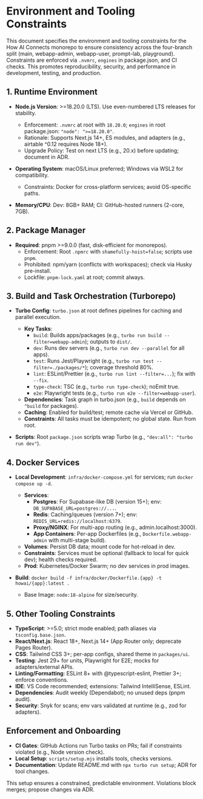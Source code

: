 # Environment and Tooling Constraints

This document specifies the environment and tooling constraints for the How AI Connects monorepo to ensure consistency across the four-branch split (main, webapp-admin, webapp-user, prompt-lab, playground). Constraints are enforced via `.nvmrc`, `engines` in package.json, and CI checks. This promotes reproducibility, security, and performance in development, testing, and production.

## 1. Runtime Environment

- **Node.js Version**: >=18.20.0 (LTS). Use even-numbered LTS releases for stability.
  - Enforcement: `.nvmrc` at root with `18.20.0`; `engines` in root package.json: `"node": ">=18.20.0"`.
  - Rationale: Supports Next.js 14+, ES modules, and adapters (e.g., airtable ^0.12 requires Node 18+).
  - Upgrade Policy: Test on next LTS (e.g., 20.x) before updating; document in ADR.

- **Operating System**: macOS/Linux preferred; Windows via WSL2 for compatibility.
  - Constraints: Docker for cross-platform services; avoid OS-specific paths.

- **Memory/CPU**: Dev: 8GB+ RAM; CI: GitHub-hosted runners (2-core, 7GB).

## 2. Package Manager

- **Required**: pnpm >=9.0.0 (fast, disk-efficient for monorepos).
  - Enforcement: Root `.npmrc` with `shamefully-hoist=false`; scripts use `pnpm`.
  - Prohibited: npm/yarn (conflicts with workspaces); check via Husky pre-install.
  - Lockfile: `pnpm-lock.yaml` at root; commit always.

## 3. Build and Task Orchestration (Turborepo)

- **Turbo Config**: `turbo.json` at root defines pipelines for caching and parallel execution.
  - **Key Tasks**:
    - `build`: Builds apps/packages (e.g., `turbo run build --filter=webapp-admin`); outputs to `dist/`.
    - `dev`: Runs dev servers (e.g., `turbo run dev --parallel` for all apps).
    - `test`: Runs Jest/Playwright (e.g., `turbo run test --filter=./packages/*`); coverage threshold 80%.
    - `lint`: ESLint/Prettier (e.g., `turbo run lint --filter=...`); fix with `--fix`.
    - `type-check`: TSC (e.g., `turbo run type-check`); noEmit true.
    - `e2e`: Playwright tests (e.g., `turbo run e2e --filter=webapp-user`).
  - **Dependencies**: Task graph in turbo.json (e.g., `build` depends on `^build` for packages).
  - **Caching**: Enabled for build/test; remote cache via Vercel or GitHub.
  - **Constraints**: All tasks must be idempotent; no global state. Run from root.

- **Scripts**: Root `package.json` scripts wrap Turbo (e.g., `"dev:all": "turbo run dev"`).

## 4. Docker Services

- **Local Development**: `infra/docker-compose.yml` for services; run `docker compose up -d`.
  - **Services**:
    - **Postgres**: For Supabase-like DB (version 15+); env: `DB_SUPABASE_URL=postgres://...`.
    - **Redis**: Caching/queues (version 7+); env: `REDIS_URL=redis://localhost:6379`.
    - **Proxy/NGINX**: For multi-app routing (e.g., admin.localhost:3000).
    - **App Containers**: Per-app Dockerfiles (e.g., `Dockerfile.webapp-admin` with multi-stage build).
  - **Volumes**: Persist DB data; mount code for hot-reload in dev.
  - **Constraints**: Services must be optional (fallback to local for quick dev); health checks required.
  - **Prod**: Kubernetes/Docker Swarm; no dev services in prod images.

- **Build**: `docker build -f infra/docker/Dockerfile.{app} -t howai/{app}:latest .`
  - Base Image: `node:18-alpine` for size/security.

## 5. Other Tooling Constraints

- **TypeScript**: >=5.0; strict mode enabled; path aliases via `tsconfig.base.json`.
- **React/Next.js**: React 18+, Next.js 14+ (App Router only; deprecate Pages Router).
- **CSS**: Tailwind CSS 3+; per-app configs, shared theme in `packages/ui`.
- **Testing**: Jest 29+ for units, Playwright for E2E; mocks for adapters/external APIs.
- **Linting/Formatting**: ESLint 8+ with @typescript-eslint, Prettier 3+; enforce conventions.
- **IDE**: VS Code recommended; extensions: Tailwind IntelliSense, ESLint.
- **Dependencies**: Audit weekly (Dependabot); no unused deps (pnpm audit).
- **Security**: Snyk for scans; env vars validated at runtime (e.g., zod for adapters).

## Enforcement and Onboarding

- **CI Gates**: GitHub Actions run Turbo tasks on PRs; fail if constraints violated (e.g., Node version check).
- **Local Setup**: `scripts/setup.mjs` installs tools, checks versions.
- **Documentation**: Update README.md with `npx turbo run setup`; ADR for tool changes.

This setup ensures a constrained, predictable environment. Violations block merges; propose changes via ADR.